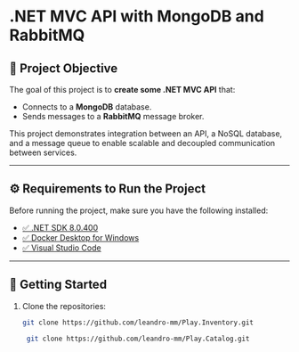 # .NET MVC API with MongoDB and RabbitMQ

## 📌 Project Objective
The goal of this project is to **create some .NET MVC API** that:  
- Connects to a **MongoDB** database.  
- Sends messages to a **RabbitMQ** message broker.  

This project demonstrates integration between an API, a NoSQL database, and a message queue to enable scalable and decoupled communication between services.  

---

## ⚙️ Requirements to Run the Project
Before running the project, make sure you have the following installed:

- [✅ .NET SDK 8.0.400](https://dotnet.microsoft.com/en-us/download)  
- [✅ Docker Desktop for Windows](https://www.docker.com/products/docker-desktop/)  
- [✅ Visual Studio Code](https://code.visualstudio.com/)  

---

## 🚀 Getting Started
1. Clone the repositories:
   ```bash
   git clone https://github.com/leandro-mm/Play.Inventory.git
   
    git clone https://github.com/leandro-mm/Play.Catalog.git
  ```
